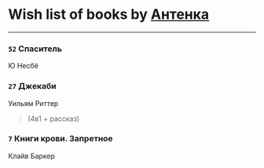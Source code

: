 # Wish list of books by [Антенка](https://plus.google.com/u/0/118158645037334943900/)
---

### `52` Спаситель
Ю Несбё

### `27` Джекаби
Уильям Риттер
> (4в1 + рассказ)

### `7` Книги крови. Запретное
Клайв Баркер

